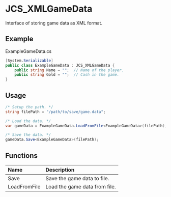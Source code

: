# JCS_XMLGameData

Interface of storing game data as XML format.

## Example

ExampleGameData.cs

```cs
[System.Serializable]
public class ExampleGameData : JCS_XMLGameData {
    public string Name = "";  // Name of the player.
    public string Gold = "";  // Cash in the game.
}
```

## Usage

```cs
/* Setup the path. */
string filePath = "/path/to/save/game.data";

/* Load the data. */
var gameData = ExampleGameData.LoadFromFile<ExampleGameData>(filePath);

/* Save the data. */
gameData.Save<ExampleGameData>(filePath);
```

## Functions

| Name | Description |
|:---|:---|
| Save | Save the game data to file. |
| LoadFromFile | Load the game data from file. |
